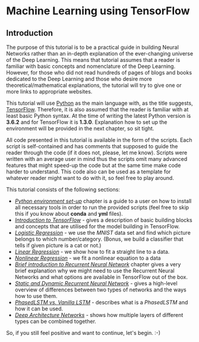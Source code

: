 # Machine Learning using TensorFlow

## Introduction
The purpose of this tutorial is to be a practical guide in building Neural Networks rather than an in-depth explanation of the ever-changing universe of the Deep Learning. This means that tutorial assumes that a reader is familiar with basic concepts and nomenclature of the Deep Learning. However, for those who did not read hundreds of pages of blogs and books dedicated to the Deep Learning and those who desire more theoretical/mathematical explanations, the tutorial will try to give one or more links to appropriate websites.

This tutorial will use [Python](https://www.python.org/) as the main language with, as the title suggests,  [TensorFlow](https://www.tensorflow.org/). Therefore, it is also assumed that the reader is familiar with at least basic  Python syntax.  At the time of writing the latest Python version is **3.6.2** and for TensorFlow it is **1.3.0**. Explanation how to set up the environment will be provided in the next chapter, so sit tight.

All code presented in this tutorial is available in the form of the scripts. Each script is self-contained and has comments that supposed to guide the reader through the code (if it does not, please, let me know). Scripts were written with an average user in mind thus the scripts omit many advanced features that might speed-up the code but at the same time make code harder to understand. This code also can be used as a template for whatever reader might want to do with it, so feel free to play around.

This tutorial consists of the following sections:
 * [*Python environment set-up*](environment.md) chapter is a guide to a user on how to install all necessary tools in order to run the provided scripts
(feel free to skip this if you know about **conda** and **yml** files).
 * [*Introduction to TensorFlow*](tensorflow_intro.md) - gives a description of basic building blocks and concepts that are utilised for the model building in TensorFlow.
 * [*Logistic Regression*](logistic_regression.md) - we use the *MNIST* data set and find which picture belongs to which number/category.
(Bonus, we build a classifier that tells if given picture is a cat or not.)
 * [*Linear Regression*](linear_regression.md) - we show how to fit a straight line to a data.
 * [*Nonlinear Regression*](nonlinear_regression.md) - we fit a nonlinear equation to a data
 * [*Brief introduction to Recurrent Neural Network*]() chapter gives a very brief explanation why we might need to use the Recurrent Neural Networks and what options are available in TensorFlow out of the box.
 * [*Static and Dynamic Recurrent Neural Network*]() - gives a high-level overview of differences between two types of networks and the ways how to use them.
 * [*PhasedLSTM vs. Vanilla LSTM*]() - describes what is a *PhasedLSTM* and how it can be used.
 * [*Deep Architecture Networks*]() - shows how multiple layers of different types can be combined together.  

So, if you still feel positive and want to continue, let's begin. :-)
